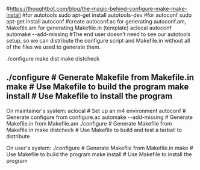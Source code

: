 #https://thoughtbot.com/blog/the-magic-behind-configure-make-make-install
#for autotools
sudo apt-get install autotools-dev
#for autoconf
sudo apt-get install autoconf
#create autoconf.ac for generating autoconf.am, Makefile.am for generating Makefile.in (template)
aclocal
autoconf
automake --add-missing
#The end user doesn’t need to see our autotools setup, so we can distribute the configure script and Makefile.in without all of the files we used to generate them.

./configure
make dist
make distcheck

./configure # Generate Makefile from Makefile.in
make # Use Makefile to build the program
make install # Use Makefile to install the program
-----------------------------------------------------------------------
On maintainer's system:
aclocal # Set up an m4 environment
autoconf # Generate configure from configure.ac
automake --add-missing # Generate Makefile.in from Makefile.am
./configure # Generate Makefile from Makefile.in
make distcheck # Use Makefile to build and test a tarball to distribute


On user's system:
./configure # Generate Makefile from Makefile.in
make # Use Makefile to build the program
make install # Use Makefile to install the program
